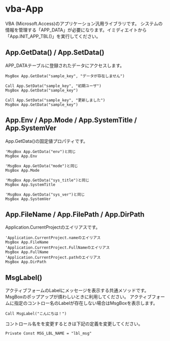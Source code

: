 # vba-App

VBA (Microsoft.Access)のアプリケーション汎用ライブラリです。 
システムの情報を管理する「APP_DATA」が必要になります。イミディエイトから「App.INIT_APP_TBL()」を実行してください。

## App.GetData() / App.SetData()
APP_DATAテーブルに登録されたデータにアクセスします。
```
MsgBox App.GetData("sample_key", "データが存在しません")

Call App.SetData("sample_key", "初期ユーザ")
MsgBox App.GetData("sample_key")

Call App.SetData("sample_key", "更新しました")
MsgBox App.GetData("sample_key")
```

## App.Env / App.Mode / App.SystemTitle / App.SystemVer
App.GetData()の固定値プロパティです。
```
'MsgBox App.GetData("env")と同じ
MsgBox App.Env

'MsgBox App.GetData("mode")と同じ
MsgBox App.Mode

'MsgBox App.GetData("sys_title")と同じ
MsgBox App.SystemTitle

'MsgBox App.GetData("sys_ver")と同じ
MsgBox App.SystemVer
```

## App.FileName / App.FilePath / App.DirPath
Application.CurrentProjectのエイリアスです。
```
'Application.CurrentProject.nameのエイリアス
MsgBox App.FileName
'Application.CurrentProject.FullNameのエイリアス
MsgBox App.FullName
'Application.CurrentProject.pathのエイリアス
MsgBox App.DirPath
```

## MsgLabel()
アクティブフォームのLabelにメッセージを表示する共通メソッドです。MsgBoxのポップアップが煩わしいときに利用してください。
アクティブフォームに指定のコントロー名のLabelが存在しない場合はMsgBoxを表示します。
```
Call MsgLabel("こんにちは！")
```
コントロール名をを変更するときは下記の定義を変更してください。
```
Private Const MSG_LBL_NAME = "lbl_msg"
```

